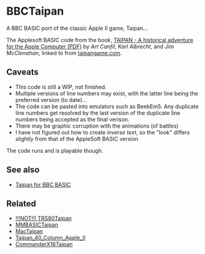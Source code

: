 # BBCTaipan

A BBC BASIC port of the classic Apple II game, Taipan...

The Applesoft BASIC code from the book,  [TAIPAN - A historical adventure for the Apple Computer (PDF)][1] by *Art Canfil*, *Karl Albrecht*, and *Jim McClenahan*, linked to from [taipangame.com][2].

## Caveats

 - This code is still a WIP, not finished.
 - Multiple versions of line numbers may exist, with the latter line being the preferred version (to date)...
 - The code can be pasted into emulators such as BeebEm5. Any duplicate line numbers get resolved by the last version of the duplicate line numbers being accepted as the final verison.
 - There may be graphic corruption with the animations (of battles)
 - I have not figured out how to create *inverse text*, so the "look" differs slightly from that of the AppleSoft BASIC version

The code runs and is playable though.

## See also

 - [Taipan for BBC BASIC](https://gr33nonline.wordpress.com/2023/12/12/taipan-for-bbc-basic/)

## Related

 - [!!!NOT!!! TRS80Taipan](https://github.com/greenonline/TRS80Taipan)
 - [MMBASICTaipan](https://github.com/greenonline/MMBASICTaipan)
 - [MacTaipan](https://github.com/greenonline/MacTaipan)
 - [Taipan_40_Column_Apple_II](https://github.com/greenonline/Taipan_40_Column_Apple_II)
 - [CommanderX16Taipan](https://github.com/greenonline/CommanderX16Taipan)

  [1]: https://taipangame.com/pdf/TaipanAHistoricalAdventureForTheAppleComputerAppleIIEdition.pdf
  [2]: https://taipangame.com/
